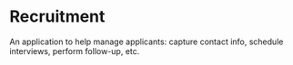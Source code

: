 # Recruitment

An application to help manage applicants: capture contact info, schedule interviews, perform follow-up, etc.



